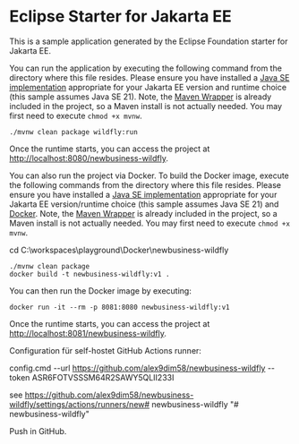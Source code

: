 # Eclipse Starter for Jakarta EE
This is a sample application generated by the Eclipse Foundation starter for Jakarta EE.

You can run the application by executing the following command from the directory where this file resides. 
Please ensure you have installed a [Java SE implementation](https://adoptium.net) appropriate for your 
Jakarta EE version and runtime choice (this sample assumes Java SE 21). Note, 
the [Maven Wrapper](https://maven.apache.org/wrapper/) is already included in the project, so a Maven install 
is not actually needed. You may first need to execute `chmod +x mvnw`.

```
./mvnw clean package wildfly:run
```

Once the runtime starts, you can access the project at [http://localhost:8080/newbusiness-wildfly](http://localhost:8080/newbusiness-wildfly).

You can also run the project via Docker. To build the Docker image, execute the following commands from the 
directory where this file resides. Please ensure you have installed 
a [Java SE implementation](https://adoptium.net) appropriate for your Jakarta EE version/runtime 
choice (this sample assumes Java SE 21) and 
[Docker](https://docs.docker.com/get-docker/). Note, 
the [Maven Wrapper](https://maven.apache.org/wrapper/) is already included in the project, so a Maven install 
is not actually needed. You may first need to execute `chmod +x mvnw`.

cd C:\workspaces\playground\Docker\newbusiness-wildfly
```
./mvnw clean package
docker build -t newbusiness-wildfly:v1 .
```

You can then run the Docker image by executing:

```
docker run -it --rm -p 8081:8080 newbusiness-wildfly:v1
```

Once the runtime starts, you can access the project at [http://localhost:8081/newbusiness-wildfly](http://localhost:8081/newbusiness-wildfly).

Configuration für self-hostet GitHub Actions runner:

config.cmd --url https://github.com/alex9dim58/newbusiness-wildfly --token ASR6FOTVSSSM64R2SAWY5QLII233I

see https://github.com/alex9dim58/newbusiness-wildfly/settings/actions/runners/new# newbusiness-wildfly
"# newbusiness-wildfly" 

Push in GitHub.